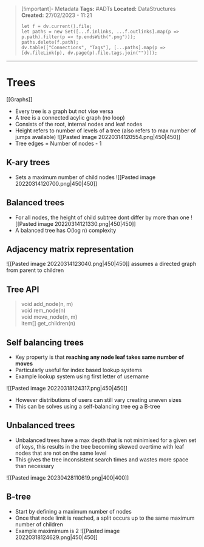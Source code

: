 > [!important]- Metadata
> **Tags:** #ADTs 
> **Located:** DataStructures
> **Created:** 27/02/2023 - 11:21
> ```dataviewjs
> let f = dv.current().file;
> let paths = new Set([...f.inlinks, ...f.outlinks].map(p => p.path).filter(p => !p.endsWith(".png")));
> paths.delete(f.path);
> dv.table(["Connections", "Tags"], [...paths].map(p => [dv.fileLink(p), dv.page(p).file.tags.join("")]));
> ```

___
# Trees
[[Graphs]]
- Every tree is a graph but not vise versa
- A tree is a connected acylic graph (no loop)
- Consists of the root, internal nodes and leaf nodes
- Height refers to number of levels of a tree (also refers to max number of jumps available)
![[Pasted image 20220314120554.png|450|450]]
- Tree edges = Number of nodes - 1
## K-ary trees
- Sets a maximum number of child nodes 
![[Pasted image 20220314120700.png|450|450]]

## Balanced trees
- For all nodes, the height of child subtree dont differ by more than one
![[Pasted image 20220314121330.png|450|450]]
- A balanced tree has O(log n) complexity

## Adjacency matrix representation
![[Pasted image 20220314123040.png|450|450]]
assumes a directed graph from parent to children

## Tree API
>void add_node(n, m)  
void rem_node(n)  
void move_node(n, m)  
item[] get_children(n)


## Self balancing trees
- Key property is that **reaching any node leaf takes same number of moves**
- Particularly useful for index based lookup systems
- Example lookup system using first letter of username
 
![[Pasted image 20220318124317.png|450|450]]
- However distributions of users can still vary creating uneven sizes
- This can be solves using a self-balancing tree eg a B-tree


## Unbalanced trees
- Unbalanced trees have a max depth that is not minimised for a given set of keys, this results in the tree  becoming skewed overtime with leaf nodes that are not on the same level
- This gives the tree inconsistent search times and wastes more space than necessary

![[Pasted image 20230428110619.png|400|400]]
## B-tree
- Start by defining a maximum number of nodes
- Once that node limit is reached, a split occurs up to the same maximum number of children
- Example maximimum is 2
![[Pasted image 20220318124629.png|450|450]]

